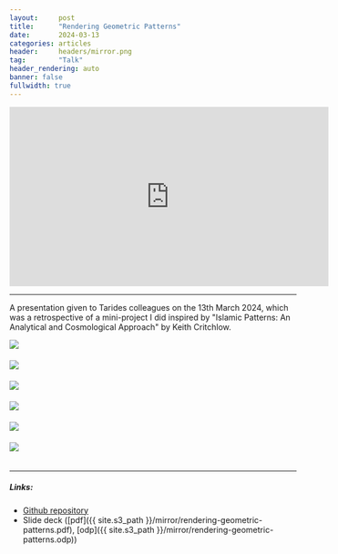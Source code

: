 ```yaml
---
layout:     post
title:      "Rendering Geometric Patterns"
date:       2024-03-13
categories: articles
header:     headers/mirror.png
tag:        "Talk"
header_rendering: auto
banner: false
fullwidth: true
---
```


<div class="videoWrapper">
  <iframe width="560" height="315" src="https://www.youtube.com/embed/VsjznWFxHcI" title="YouTube video player" frameborder="0" allow="accelerometer; autoplay; clipboard-write; encrypted-media; gyroscope; picture-in-picture" allowfullscreen></iframe>
</div>

---

A presentation given to Tarides colleagues on the 13th March 2024, which was a retrospective of a mini-project I did inspired by "Islamic Patterns: An Analytical and Cosmological Approach" by Keith Critchlow.

<div class="row">
  <div class="col-lg-4">
    <img src="{{ site.s3_path }}/mirror/output_d.png" class="img-fluid w-100" style="padding-bottom: 20px;">
  </div>
  <div class="col-lg-4">
    <img src="{{ site.s3_path }}/mirror/output_b.png" class="img-fluid w-100" style="padding-bottom: 20px;">
  </div>
  <div class="col-lg-4">
    <img src="{{ site.s3_path }}/mirror/output_c.png" class="img-fluid w-100" style="padding-bottom: 20px;">
  </div>
</div>

<div class="row">
  <div class="col-lg-4">
    <img src="{{ site.s3_path }}/mirror/output_a.png" class="img-fluid w-100" style="padding-bottom: 20px;">
  </div>
  <div class="col-lg-4">
    <img src="{{ site.s3_path }}/mirror/output_e.png" class="img-fluid w-100" style="padding-bottom: 20px;">
  </div>
  <div class="col-lg-4">
    <img src="{{ site.s3_path }}/mirror/output_5.png" class="img-fluid w-100" style="padding-bottom: 20px;">
  </div>
</div>

---

##### Links:

- [Github repository](https://github.com/benmandrew/mirror)
- Slide deck ([pdf]({{ site.s3_path }}/mirror/rendering-geometric-patterns.pdf), [odp]({{ site.s3_path }}/mirror/rendering-geometric-patterns.odp))
